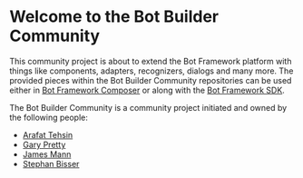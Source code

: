 # Welcome to the Bot Builder Community

This community project is about to extend the Bot Framework platform with things like components, adapters, recognizers, dialogs and many more. The provided pieces within the Bot Builder Community repositories can be used either in [Bot Framework Composer](https://github.com/microsoft/BotFramework-Composer) or along with the [Bot Framework SDK](https://github.com/microsoft/BotFramework-sdk).

The Bot Builder Community is a community project initiated and owned by the following people:

- [Arafat Tehsin](https://github.com/arafattehsin)
- [Gary Pretty](https://github.com/garypretty)
- [James Mann](https://github.com/jamesemann)
- [Stephan Bisser](https://github.com/stephanbisser)